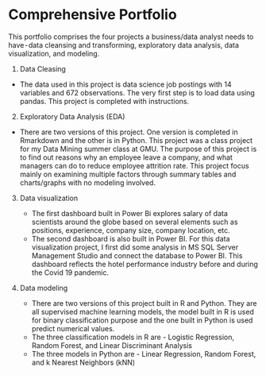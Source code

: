 # Comprehensive Portfolio
This portfolio comprises the four projects a business/data analyst needs to have - data cleansing and transforming, exploratory data analysis, data visualization, and modeling.
1. Data Cleasing
   
* The data used in this project is data science job postings with 14 variables and 672 observations. The very first step is to load    data using pandas. This project is completed with instructions.

2. Exploratory Data Analysis (EDA)
* There are two versions of this project. One version is completed in Rmarkdown and the other is in Python. This project was a         class project for my Data Mining summer class at GMU. The purpose of this project is to find out reasons why an employee leave a     company, and what managers can do to reduce employee attrition rate. This project focus mainly on examining multiple factors         through summary tables and charts/graphs with no modeling involved.

3. Data visualization
   * The first dashboard built in Power Bi explores salary of data scientists around the globe based on several elements such as          positions, experience, company size, company location, etc.
   * The second dashboard is also built in Power BI. For this data visualization project, I first did some analysis in MS SQL Server     Management Studio and connect the database to Power BI. This dashboard reflects the hotel performance industry before and during     the Covid 19 pandemic.

4. Data modeling
   * There are two versions of this project built in R and Python. They are all supervised machine learning models, the model built       in R is used for binary classification purpose and the one built in Python is used predict numerical values.
   * The three classification models in R are - Logistic Regression, Random Forest, and Linear Discriminant Analysis
   * The three models in Python are - Linear Regression, Random Forest, and k Nearest Neighbors (kNN)
   
    
   
 
